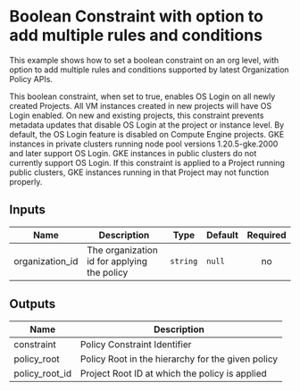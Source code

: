 # Boolean Constraint with option to add multiple rules and conditions

This example shows how to set a boolean constraint on an org level, with option to add multiple rules and conditions supported by latest Organization Policy APIs.

This boolean constraint, when set to true, enables OS Login on all newly created Projects. All VM instances created in new projects will have OS Login enabled. On new and existing projects, this constraint prevents metadata updates that disable OS Login at the project or instance level. By default, the OS Login feature is disabled on Compute Engine projects. GKE instances in private clusters running node pool versions 1.20.5-gke.2000 and later support OS Login. GKE instances in public clusters do not currently support OS Login. If this constraint is applied to a Project running public clusters, GKE instances running in that Project may not function properly.

<!-- BEGINNING OF PRE-COMMIT-TERRAFORM DOCS HOOK -->
## Inputs

| Name | Description | Type | Default | Required |
|------|-------------|------|---------|:--------:|
| organization\_id | The organization id for applying the policy | `string` | `null` | no |

## Outputs

| Name | Description |
|------|-------------|
| constraint | Policy Constraint Identifier |
| policy\_root | Policy Root in the hierarchy for the given policy |
| policy\_root\_id | Project Root ID at which the policy is applied |

<!-- END OF PRE-COMMIT-TERRAFORM DOCS HOOK -->
